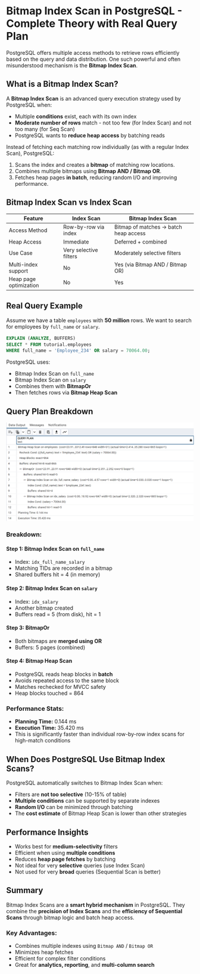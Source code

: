 # Bitmap Index Scan in PostgreSQL - Complete Theory with Real Query Plan

PostgreSQL offers multiple access methods to retrieve rows efficiently based on the query and data distribution. One such powerful and often misunderstood mechanism is the **Bitmap Index Scan**.

## What is a Bitmap Index Scan?

A **Bitmap Index Scan** is an advanced query execution strategy used by PostgreSQL when:

* Multiple **conditions** exist, each with its own index
* **Moderate number of rows** match - not too few (for Index Scan) and not too many (for Seq Scan)
* PostgreSQL wants to **reduce heap access** by batching reads

Instead of fetching each matching row individually (as with a regular Index Scan), PostgreSQL:

1. Scans the index and creates a **bitmap** of matching row locations.
2. Combines multiple bitmaps using **Bitmap AND / Bitmap OR**.
3. Fetches heap pages **in batch**, reducing random I/O and improving performance.

## Bitmap Index Scan vs Index Scan

| Feature                | Index Scan             | Bitmap Index Scan                     |
| ---------------------- | ---------------------- | ------------------------------------- |
| Access Method          | Row-by-row via index   | Bitmap of matches -> batch heap access |
| Heap Access            | Immediate              | Deferred + combined                   |
| Use Case               | Very selective filters | Moderately selective filters          |
| Multi-index support    | No                   | Yes (via Bitmap AND / Bitmap OR)    |
| Heap page optimization | No                   | Yes                                 |

## Real Query Example

Assume we have a table `employees` with **50 million** rows. We want to search for employees by `full_name` or `salary`.

```sql
EXPLAIN (ANALYZE, BUFFERS)
SELECT * FROM tutorial.employees
WHERE full_name = 'Employee_234' OR salary = 70064.00;
```

PostgreSQL uses:

* Bitmap Index Scan on `full_name`
* Bitmap Index Scan on `salary`
* Combines them with **BitmapOr**
* Then fetches rows via **Bitmap Heap Scan**

## Query Plan Breakdown

![Bitmap Scan Query Planner](https://github.com/nakulmitra/database-postgresql/blob/master/notes/images/BitMap_Index_Scan.png)

### Breakdown:

#### Step 1: Bitmap Index Scan on `full_name`

* Index: `idx_full_name_salary`
* Matching TIDs are recorded in a bitmap
* Shared buffers hit = 4 (in memory)

#### Step 2: Bitmap Index Scan on `salary`

* Index: `idx_salary`
* Another bitmap created
* Buffers read = 5 (from disk), hit = 1

#### Step 3: BitmapOr

* Both bitmaps are **merged using OR**
* Buffers: 5 pages (combined)

#### Step 4: Bitmap Heap Scan

* PostgreSQL reads heap blocks in **batch**
* Avoids repeated access to the same block
* Matches rechecked for MVCC safety
* Heap blocks touched = 864

### Performance Stats:

* **Planning Time:** 0.144 ms
* **Execution Time:** 35.420 ms
* This is significantly faster than individual row-by-row index scans for high-match conditions

## When Does PostgreSQL Use Bitmap Index Scans?

PostgreSQL automatically switches to Bitmap Index Scan when:

* Filters are **not too selective** (10-15% of table)
* **Multiple conditions** can be supported by separate indexes
* **Random I/O** can be minimized through batching
* The **cost estimate** of Bitmap Heap Scan is lower than other strategies

## Performance Insights

* Works best for **medium-selectivity** filters
* Efficient when using **multiple conditions**
* Reduces **heap page fetches** by batching
* Not ideal for very **selective** queries (use Index Scan)
* Not used for very **broad** queries (Sequential Scan is better)

## Summary

Bitmap Index Scans are a **smart hybrid mechanism** in PostgreSQL. They combine the **precision of Index Scans** and the **efficiency of Sequential Scans** through bitmap logic and batch heap access.

### Key Advantages:

* Combines multiple indexes using `Bitmap AND` / `Bitmap OR`
* Minimizes heap fetches
* Efficient for complex filter conditions
* Great for **analytics, reporting**, and **multi-column search**